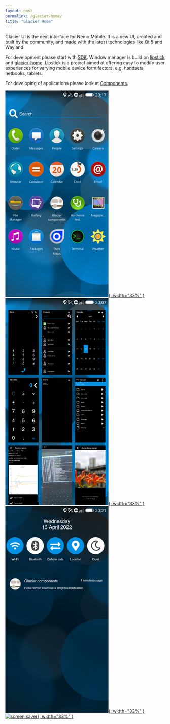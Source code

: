 ```yaml
---
layout: post
permalink: /glacier-home/
title: "Glacier Home"
---
```


Glacier UI is the next interface for Nemo Mobile.
It is a new UI, created and built by the community, and made with the latest technologies like Qt 5 and Wayland.


For development please start with [SDK](/sdk/). Window manager is build on [lipstick](https://github.com/nemomobile-ux/lipstick) and [glacier-home](https://github.com/nemomobile-ux/glacier-home).
Lipstick is a project aimed at offering easy to modify user experiences for varying mobile device form factors, e.g. handsets, netbooks, tablets.

For developing of applications please look at [Components](/qtquickcontrols-nemo/).

[![app launcher](/images/app-launcher-325.png){: width="33%" }](/images/app-launcher.png)
[![task switcher](/images/task-switcher-325.png){: width="33%" }](/images/task-switcher.png)
[![notifications](/images/notifications-325.png){: width="33%" }](/images/notifications.png)
[![screen saver](/images/screensaver-325.png){: width="33%" }](/images/screensaver.png)

